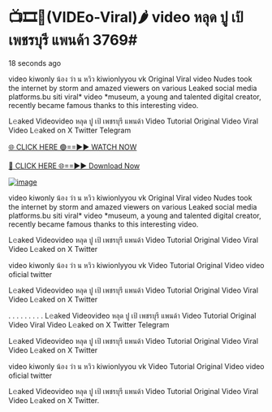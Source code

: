 # 📺🎞️👙(VIDEo-Viral)🌶 video หลุด ปู เป้ เพชรบุรี แพนด้า 3769#
18 seconds ago

video kiwonly น้อง ว่า น หวิว kiwionlyyou vk Original Viral video Nudes took the internet by storm and amazed viewers on various Leaked social media platforms.bu siti viral* video *museum, a young and talented digital creator, recently became famous thanks to this interesting video.

L𝚎aked Videovideo หลุด ปู เป้ เพชรบุรี แพนด้า Video Tutorial Original Video Viral Video L𝚎aked on X Twitter Telegram

[🌐 CLICK HERE 🟢==►► WATCH NOW](https://4k-stream-tv01.blogspot.com/2025/01/vai00.html)

[🔴 CLICK HERE 🌐==►► Download Now](https://4k-stream-tv01.blogspot.com/2025/01/vai00.html)

[![image](https://github.com/user-attachments/assets/9fb639ed-84ad-42c3-b2f2-fd144046d747)](https://4k-stream-tv01.blogspot.com/2025/01/vai00.html)


video kiwonly น้อง ว่า น หวิว kiwionlyyou vk Original Viral video Nudes took the internet by storm and amazed viewers on various Leaked social media platforms.bu siti viral* video *museum, a young and talented digital creator, recently became famous thanks to this interesting video.

L𝚎aked Videovideo หลุด ปู เป้ เพชรบุรี แพนด้า Video Tutorial Original Video Viral Video L𝚎aked on X Twitter

video kiwonly น้อง ว่า น หวิว kiwionlyyou vk Video Tutorial Original Video video oficial twitter

L𝚎aked Videovideo หลุด ปู เป้ เพชรบุรี แพนด้า Video Tutorial Original Video Viral Video L𝚎aked on X Twitter

. . . . . . . . . L𝚎aked Videovideo หลุด ปู เป้ เพชรบุรี แพนด้า Video Tutorial Original Video Viral Video L𝚎aked on X Twitter Telegram

L𝚎aked Videovideo หลุด ปู เป้ เพชรบุรี แพนด้า Video Tutorial Original Video Viral Video L𝚎aked on X Twitter

video kiwonly น้อง ว่า น หวิว kiwionlyyou vk Video Tutorial Original Video video oficial twitter

L𝚎aked Videovideo หลุด ปู เป้ เพชรบุรี แพนด้า Video Tutorial Original Video Viral Video L𝚎aked on X Twitter.
